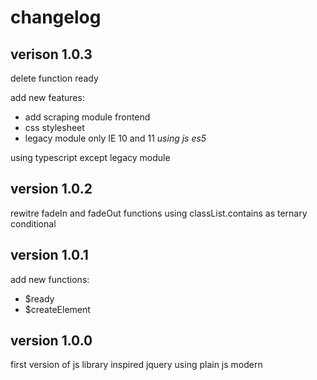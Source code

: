 # changelog

## verison 1.0.3

delete function ready

add new features:
- add scraping module frontend
- css stylesheet
- legacy module only IE 10 and 11 *using js es5*

using typescript except legacy module

## version 1.0.2

rewitre fadeIn and fadeOut functions using classList.contains as ternary conditional

## version 1.0.1

add new functions: 
 - $ready
 - $createElement

## version 1.0.0

first version of js library inspired jquery using plain js modern
